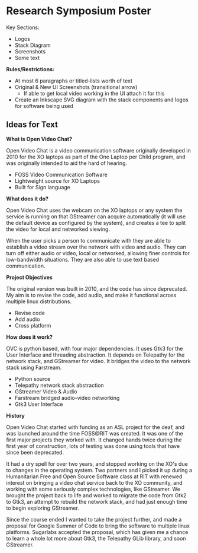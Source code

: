 
# Research Symposium Poster

Key Sections:

- Logos
- Stack Diagram
- Screenshots
- Some text

**Rules/Restrictions:**

- At most 6 paragraphs or titled-lists worth of text
- Original & New UI Screenshots (transitional arrow)
    - If able to get local video working in the UI attach it for this
- Create an Inkscape SVG diagram with the stack components and logos for software being used


## Ideas for Text

**What is Open Video Chat?**

Open Video Chat is a video communication software originally developed in 2010 for the XO laptops as part of the One Laptop per Child program, and was originally intended to aid the hard of hearing.

- FOSS Video Communication Software
- Lightweight source for XO Laptops
- Built for Sign language


**What does it do?**

Open Video Chat uses the webcam on the XO laptops or any system the service is running on that GStreamer can acquire automatically (it will use the default device as configured by the system), and creates a tee to split the video for local and networked viewing.

When the user picks a person to communicate with they are able to establish a video stream over the network with video and audio.  They can turn off either audio or video, local or networked, allowing finer controls for low-bandwidth situations.  They are also able to use text based communication.


**Project Objectives**

The original version was built in 2010, and the code has since deprecated.  My aim is to revise the code, add audio, and make it functional across multiple linux distributions.

- Revise code
- Add audio
- Cross platform


**How does it work?**

OVC is python based, with four major dependencies.  It uses Gtk3 for the User Interface and threading abstraction.  It depends on Telepathy for the network stack, and GStreamer for video.  It bridges the video to the network stack using Farstream.

- Python source
- Telepathy network stack abstraction
- GStreamer Video & Audio
- Farstream bridged audio-video networking
- Gtk3 User Interface


**History**

Open Video Chat started with funding as an ASL project for the deaf, and was launched around the time FOSS@RIT was created.  It was one of the first major projects they worked with.  It changed hands twice during the first year of construction, lots of testing was done using tools that have since been deprecated.

It had a dry spell for over two years, and stopped working on the XO's due to changes in the operating system.  Two partners and I picked it up during a Humanitarian Free and Open Source Software class at RIT with renewed interest on bringing a video chat service back to the XO community, and working with some seriously complex technologies, like GStreamer.  We brought the project back to life and worked to migrate the code from Gtk2 to Gtk3, an attempt to rebuild the network stack, and had just enough time to begin exploring GStreamer.

Since the course ended I wanted to take the project further, and made a proposal for Google Summer of Code to bring the software to multiple linux platforms.  Sugarlabs accepted the proposal, which has given me a chance to learn a whole lot more about Gtk3, the Telepathy GLib library, and soon GStreamer.